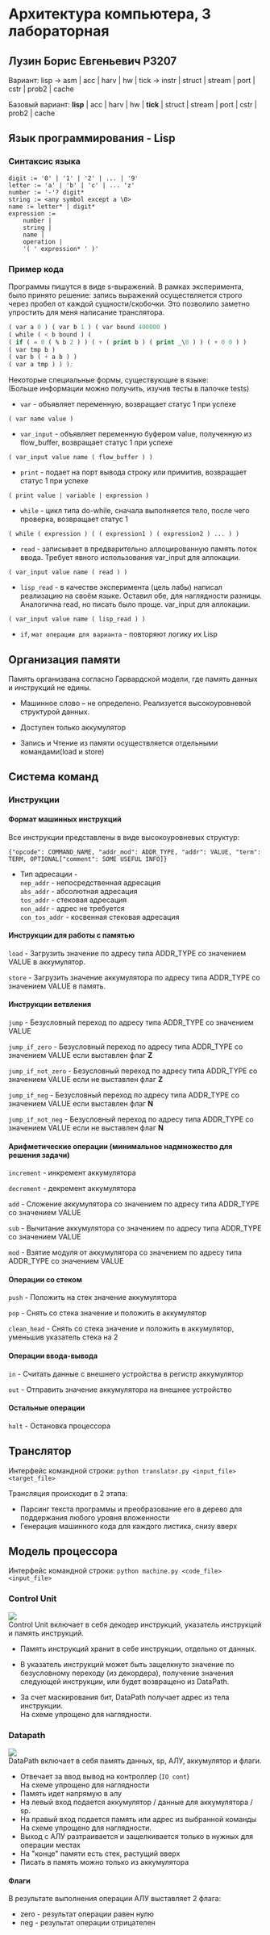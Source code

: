 # Архитектура компьютера, 3 лабораторная
## Лузин Борис Евгеньевич P3207

Вариант: lisp -> asm | acc | harv | hw | tick -> instr | struct | stream | port | cstr | prob2 | cache

Базовый вариант: **lisp** | acc | harv | hw | **tick** | struct | stream | port | cstr | prob2 | cache

## Язык программирования - Lisp 
### Синтаксис языка
```ebnf
digit := '0' | '1' | '2' | ... | '9'
letter := 'a' | 'b' | 'c' | ... 'z'
number := '-'? digit*
string := <any symbol except a \0>
name := letter* | digit*
expression := 
    number | 
    string |
    name | 
    operation |
    '( ' expression* ' )'
```
### Пример кода
Программы пишутся в виде s-выражений. В рамках эксперимента, было принято решение:
запись выражений осуществляется строго через пробел от каждой сущности/скобочки.
Это позволило заметно упростить для меня написание транслятора.
```lisp
( var a 0 ) ( var b 1 ) ( var bound 400000 )
( while ( < b bound ) (
( if ( = 0 ( % b 2 ) ) ( + ( print b ) ( print _\0 ) ) ( + 0 0 ) )
( var tmp b )
( var b ( + a b ) )
( var a tmp ) ) );
```
Некоторые специальные формы, существующие в языке: \
(Больше информации можно получить, изучив тесты в папочке tests)
+ `var` - объявляет переменную, возвращает статус 1 при успехе
```text
( var name value )
```

+ `var_input` - объявляет переменную буфером value, полученную из flow_buffer, возвращает статус 1 при успехе
```text
( var_input value name ( flow_buffer ) )
```
+ `print` - подает на порт вывода строку или примитив, возвращает статус 1 при успехе
```text
( print value | variable | expression )
```
+ `while` - цикл типа do-while, сначала выполняется тело, после чего проверка, возвращает статус 1
```text
( while ( expression ) ( ( expression1 ) ( expression2 ) ... ) )
```
+ `read` - записывает в предварительно аллоцированную память поток ввода. Требует явного использования
var_input для аллокации.
```text
( var_input value name ( read ) )
```
+ `lisp_read` - в качестве эксперимента (цель лабы) написал реализацию на своём языке. 
Оставил обе, для наглядности разницы. Аналогична read, но писать было проще.
var_input для аллокации.
```text
( var_input value name ( lisp_read ) )
```
+ `if`, `мат операции для варианта` - повторяют логику их Lisp

## Организация памяти

Память организвана согласно Гарвардской модели, где память данных и инструкций не едины.

- Машинное слово – не определено. Реализуется высокоуровневой структурой данных.

- Доступен только аккумулятор

- Запись и Чтение из памяти осуществляется отдельными командами(load и store)

## Система команд

### Инструкции

#### Формат машинных инструкций
Все инструкции представлены в виде высокоуровневых структур:
```text
{"opcode": COMMAND_NAME, "addr_mod": ADDR_TYPE, "addr": VALUE, "term": TERM, OPTIONAL["comment": SOME USEFUL INFO]}
```
- Тип адресации - \
```nep_addr``` - непосредственная адресация \
```abs_addr``` - абсолютная адресация \
```tos_addr``` - стековая адресация \
```non_addr``` - адрес не требуется \
```con_tos_addr``` - косвенная стековая адресация

#### Инструкции для работы с памятью
`load` - Загрузить значение по адресу типа ADDR_TYPE со значением VALUE в аккумулятор.

`store` - Загрузить значение аккумулятора по адресу типа ADDR_TYPE со значением VALUE в память.

#### Инструкции ветвления
`jump` - Безусловный переход по адресу типа ADDR_TYPE со значением VALUE

`jump_if_zero` - Безусловный переход по адресу типа ADDR_TYPE со значением VALUE если выставлен флаг **Z**

`jump_if_not_zero` - Безусловный переход по адресу типа ADDR_TYPE со значением VALUE если не выставлен флаг **Z**

`jump_if_neg` - Безусловный переход по адресу типа ADDR_TYPE со значением VALUE если выставлен флаг **N**

`jump_if_not_neg` - Безусловный переход по адресу типа ADDR_TYPE со значением VALUE если не выставлен флаг **N**

#### Арифметические операции (минимальное надмножество для решения задачи)
`increment` - инкремент аккумулятора

`decrement` - декремент аккумулятора

`add` - Сложение аккумулятора со значением по адресу типа ADDR_TYPE со значением VALUE

`sub` - Вычитание аккумулятора со значением по адресу типа ADDR_TYPE со значением VALUE 

`mod` - Взятие модуля от аккумулятора со значением по адресу типа ADDR_TYPE со значением VALUE

#### Операции со стеком
`push` - Положить на стек значение аккумулятора 

`pop` - Снять со стека значение и положить в аккумулятор

`clean_head` - Снять со стека значение и положить в аккумулятор, уменьшив указатель стека на 2

#### Операции ввода-вывода
`in` - Считать данные с внешнего устройства в регистр аккумулятор

`out` - Отправить значение аккумулятора на внешнее устройство

#### Остальные операции
`halt` - Остановка процессора

## Транслятор
Интерфейс командной строки: `python translator.py <input_file> <target_file>`

Трансляция происходит в 2 этапа:
- Парсинг текста программы и преобразование его в дерево для поддержания любого уровня вложенности
- Генерация машинного кода для каждого листика, снизу вверх

## Модель процессора
Интерфейс командной строки: `python machine.py <code_file> <input_file>`

### Control Unit
![](CU.png) \
Control Unit включает в себя декодер инструкций, указатель инструкций и память инструкций.

+ Память инструкций хранит в себе инструкции, отдельно от данных.

+ В указатель инструкций может быть защелкнуто значение по безусловному переходу (из декордера),
получение значения следующей инструкции, или будет возвращено из DataPath. 

+ За счет маскирования бит, DataPath получает адрес из тела инструкции. \
На схеме упрощено для наглядности.

### Datapath
![](DP.png) \
DataPath включает в себя память данных, sp, АЛУ, аккумулятор и флаги.

+ Отвечает за ввод вывод на контроллер (`IO cont`) \
На схеме упрощено для наглядности
+ Память идет напрямую в алу
+ На левый вход подается аккумулятор / данные для аккумулятора / sp.
+ На правый вход подается память или адрес из выбранной команды
На схеме упрощено для наглядности.
+ Выход с АЛУ разтраивается и защелкивается только в нужных для операции местах
+ На "конце" памяти есть стек, растущий вверх
+ Писать в память можно только из аккумулятора


#### Флаги
В результате выполнения операции АЛУ выставляет 2 флага:
- zero - результат операции равен нулю
- neg - результат операции отрицателен